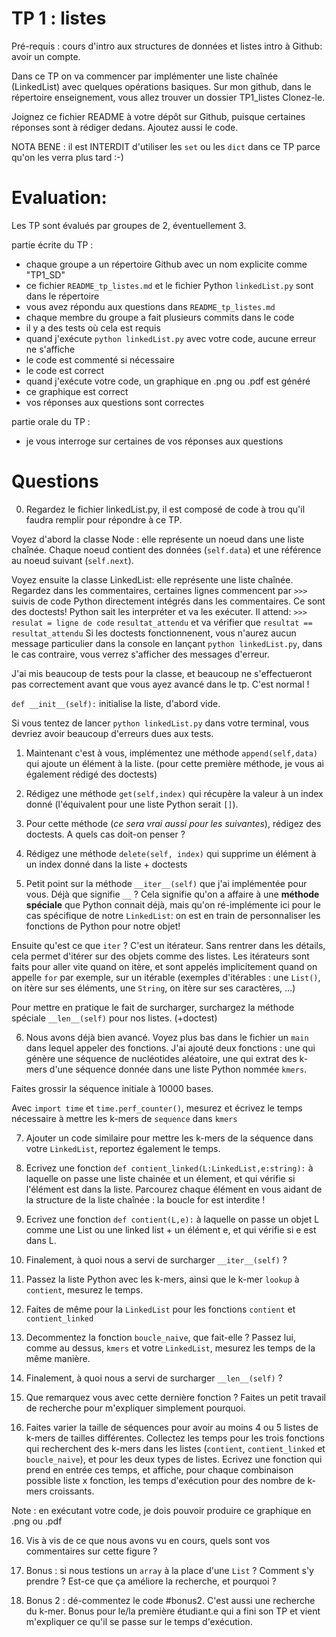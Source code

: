 # TP 1 : listes

Pré-requis : cours d'intro aux structures de données et listes
intro à Github: avoir un compte.


Dans ce TP on va commencer par implémenter une liste chaînée (LinkedList) avec quelques opérations basiques.
Sur mon github, dans le répertoire enseignement, vous allez trouver un dossier TP1_listes
Clonez-le.

Joignez ce fichier README à votre dépôt sur Github, puisque certaines réponses sont à rédiger dedans.
Ajoutez aussi le code.


NOTA BENE : il est INTERDIT d'utiliser les `set` ou les `dict` dans ce TP parce qu'on les verra plus tard :-)


# Evaluation:
Les TP sont évalués par groupes de 2, éventuellement 3.

partie écrite du TP : 
- chaque groupe a un répertoire Github avec un nom explicite comme "TP1_SD"
- ce fichier `README_tp_listes.md` et le fichier Python `linkedList.py` sont dans le répertoire
- vous avez répondu aux questions dans `README_tp_listes.md`
- chaque membre du groupe a fait plusieurs commits dans le code
- il y a des tests où cela est requis
- quand j'exécute `python linkedList.py` avec votre code, aucune erreur ne s'affiche
- le code est commenté si nécessaire
- le code est correct
- quand j'exécute votre code, un graphique en .png ou .pdf est généré
- ce graphique est correct
- vos réponses aux questions sont correctes

partie orale du TP :
- je vous interroge sur certaines de vos réponses aux questions

# Questions

0. Regardez le fichier linkedList.py, il est composé de code à trou qu'il faudra remplir pour répondre à ce TP.

Voyez d'abord la classe Node : elle représente un noeud dans une liste chaînée.
Chaque noeud contient des données (`self.data`) et une référence au noeud suivant (`self.next`).

Voyez ensuite la classe LinkedList: elle représente une liste chaînée.
Regardez dans les commentaires, certaines lignes commencent par `>>>` suivis de code Python directement intégrés dans les commentaires. 
Ce sont des doctests! Python sait les interpréter et va les exécuter. Il attend:
`>>> resulat = ligne de code`
`resultat_attendu`
et va vérifier que `resultat == resultat_attendu`
Si les doctests fonctionnenent, vous n'aurez aucun message particulier dans la console en lançant `python linkedList.py`, dans le cas contraire, vous verrez s'afficher des messages d'erreur.

J'ai mis beaucoup de tests pour la classe, et beaucoup ne s'effectueront pas correctement avant que vous ayez avancé dans le tp. C'est normal !

`def __init__(self):` initialise la liste, d'abord vide.

Si vous tentez de lancer `python linkedList.py` dans votre terminal, vous devriez avoir beaucoup d'erreurs dues aux tests.

1. Maintenant c'est à vous, implémentez une méthode `append(self,data)` qui ajoute un élément à la liste.
(pour cette première méthode, je vous ai également rédigé des doctests)


2. Rédigez une méthode `get(self,index)` qui récupère la valeur à un index donné (l'équivalent pour une liste Python serait `[]`).

3. Pour cette méthode (*ce sera vrai aussi pour les suivantes*), rédigez des doctests. A quels cas doit-on penser ?


4. Rédigez une méthode `delete(self, index)` qui supprime un élément à un index donné dans la liste + doctests

5. Petit point sur la méthode `__iter__(self)` que j'ai implémentée pour vous.
Déjà que signifie `__` ? Cela signifie qu'on a affaire à une **méthode spéciale** que Python connait déjà, mais qu'on ré-implémente ici pour le cas spécifique de notre `LinkedList`: on est en train de personnaliser les fonctions de Python pour notre objet!

Ensuite qu'est ce que `iter` ? C'est un itérateur. Sans rentrer dans les détails, cela permet d'itérer sur des objets comme des listes. Les itérateurs sont faits pour aller vite quand on itère, et sont appelés implicitement quand on appelle `for` par exemple, sur un itérable (exemples d'itérables : une `List()`, on itère sur ses éléments, une `String`, on itère sur ses caractères, ...)

Pour mettre en pratique le fait de surcharger, surchargez la méthode spéciale `__len__(self)` pour nos listes. (+doctest)

6. Nous avons déjà bien avancé. Voyez plus bas dans le fichier un `main` dans lequel appeler des fonctions.
J'ai ajouté deux fonctions : une qui génère une séquence de nucléotides aléatoire, une qui extrat des k-mers d'une séquence donnée dans une liste Python nommée `kmers`. 

Faites grossir la séquence initiale à 10000 bases.

Avec `import time` et `time.perf_counter()`, mesurez et écrivez le temps nécessaire à mettre les k-mers de `sequence` dans `kmers`

7. Ajouter un code similaire pour mettre les k-mers de la séquence dans votre `LinkedList`, reportez également le temps.

8. Ecrivez une fonction `def contient_linked(L:LinkedList,e:string):` à laquelle on passe une liste chainée et un élement, et qui vérifie si l'élément est dans la liste. Parcourez chaque élément en vous aidant de la structure de la liste chaînée : la boucle for est interdite !

8. Ecrivez une fonction `def contient(L,e):` à laquelle on passe un objet L comme une List ou une linked list + un élément e, et qui vérifie si e est dans L.

9. Finalement, à quoi nous a servi de surcharger `__iter__(self)` ?

10. Passez la liste Python avec les k-mers, ainsi que le k-mer `lookup` à `contient`, mesurez le temps.

11. Faites de même pour la `LinkedList` pour les fonctions `contient` et `contient_linked`

12. Decommentez la fonction `boucle_naive`, que fait-elle ? Passez lui, comme au dessus, `kmers` et votre `LinkedList`, mesurez les temps de la même manière.

13. Finalement, à quoi nous a servi de surcharger `__len__(self)` ? 

14. Que remarquez vous avec cette dernière fonction ? Faites un petit travail de recherche pour m'expliquer simplement pourquoi.

15. Faites varier la taille de séquences pour avoir au moins 4 ou 5 listes de k-mers de tailles différentes. Collectez les temps pour les trois fonctions qui recherchent des k-mers dans les listes (`contient`, `contient_linked` et `boucle_naive`), et pour les deux types de listes. Ecrivez une fonction qui prend en entrée ces temps, et affiche, pour chaque combinaison possible liste x fonction, les temps d'exécution pour des nombre de k-mers croissants.

Note : en exécutant votre code, je dois pouvoir produire ce graphique en .png ou .pdf

16. Vis à vis de ce que nous avons vu en cours, quels sont vos commentaires sur cette figure ? 

17. Bonus : si nous testions un `array` à la place d'une `List` ? Comment s'y prendre ? Est-ce que ça améliore la recherche, et pourquoi ? 

18. Bonus 2 : dé-commentez le code #bonus2. C'est aussi une recherche du k-mer. Bonus pour le/la première étudiant.e qui a fini son TP et vient m'expliquer ce qu'il se passe sur le temps d'exécution.


